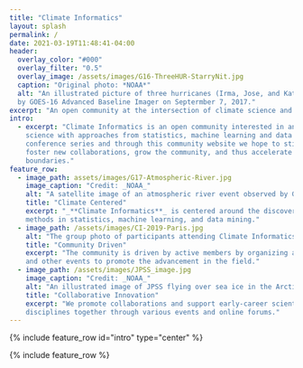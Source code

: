 ```yaml
---
title: "Climate Informatics"
layout: splash
permalink: /
date: 2021-03-19T11:48:41-04:00
header:
  overlay_color: "#000"
  overlay_filter: "0.5"
  overlay_image: /assets/images/G16-ThreeHUR-StarryNit.jpg
  caption: "Original photo: *NOAA*"
  alt: "An illustrated picture of three hurricanes (Irma, Jose, and Katia) based on image captured 
  by GOES-16 Advanced Baseline Imager on Septermber 7, 2017."
excerpt: "An open community at the intersection of climate science and data science."
intro: 
  - excerpt: "Climate Informatics is an open community interested in any research combining climate 
    science with approaches from statistics, machine learning and data mining. Through the annual 
    conference series and through this community website we hope to stimulate discussion of new ideas, 
    foster new collaborations, grow the community, and thus accelerate discovery across disciplinary 
    boundaries."
feature_row:
  - image_path: assets/images/G17-Atmospheric-River.jpg
    image_caption: "Credit: _NOAA_"
    alt: "A satellite image of an atmospheric river event observed by GOES-17 Advanced Baseline Imager."
    title: "Climate Centered"
    excerpt: "_**Climate Informatics**_ is centered around the discovery of climate sciences with state-of-art 
    methods in statistics, machine learning, and data mining."
  - image_path: /assets/images/CI-2019-Paris.jpg
    alt: "The group photo of participants attending Climate Informatics 2019 at Paris, France."
    title: "Community Driven"
    excerpt: "The community is driven by active members by organizing annual conference series, hackathons,
    and other events to promote the advancement in the field."
  - image_path: /assets/images/JPSS_image.jpg
    image_caption: "Credit: _NOAA_"
    alt: "An illustrated image of JPSS flying over sea ice in the Arctic."
    title: "Collaborative Innovation"
    excerpt: "We promote collaborations and support early-career scientists by bringing experts across 
    disciplines together through various events and online forums."
---
```


{% include feature_row id="intro" type="center" %}

{% include feature_row %}
